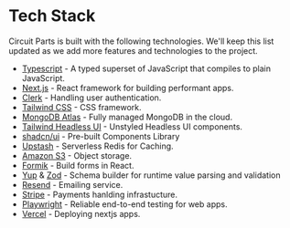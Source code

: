 # Tech Stack

Circuit Parts is built with the following technologies. We'll keep this list updated as we add more features and technologies to the project.

-   [Typescript](https://www.typescriptlang.org/) - A typed superset of JavaScript that compiles to plain JavaScript.
-   [Next.js](https://nextjs.org) - React framework for building performant apps.
-   [Clerk](https://clerk.com) - Handling user authentication.
-   [Tailwind CSS](https://tailwindcss.com) - CSS framework.
-   [MongoDB Atlas](https://www.mongodb.com/atlas/database) - Fully managed MongoDB in the cloud.
-   [Tailwind Headless UI](https://headlessui.com/) - Unstyled Headless UI components.
-   [shadcn/ui](https://ui.shadcn.com) - Pre-built Components Library
-   [Upstash](https://upstash.com/) - Serverless Redis for Caching.
-   [Amazon S3](https://aws.amazon.com/s3/) - Object storage.
-   [Formik](https://formik.org/) - Build forms in React.
-   [Yup](https://www.npmjs.com/package/yup) & [Zod](https://zod.dev/) - Schema builder for runtime value parsing and validation
-   [Resend](https://resend.com/) - Emailing service.
-   [Stripe](https://stripe.com) - Payments hanlding infrastucture.
-   [Playwright](https://playwright.dev/) - Reliable end-to-end testing for web apps.
-   [Vercel](https://vercel.com/) - Deploying nextjs apps.
